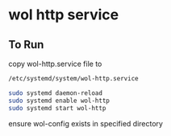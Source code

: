 # wol http service

## To Run

copy wol-http.service file to

```sh
/etc/systemd/system/wol-http.service

sudo systemd daemon-reload
sudo systemd enable wol-http
sudo systemd start wol-http
```

ensure wol-config exists in specified directory
